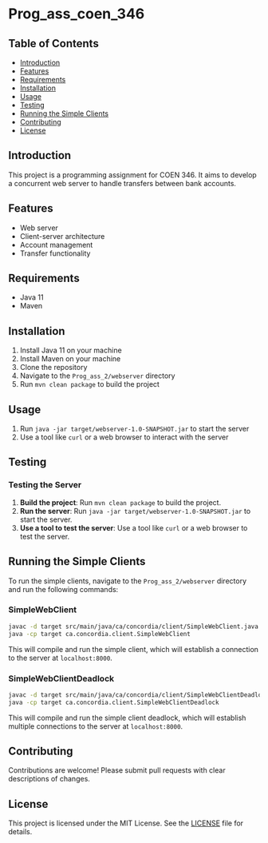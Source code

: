 # Prog_ass_coen_346

## Table of Contents

* [Introduction](#introduction)
* [Features](#features)
* [Requirements](#requirements)
* [Installation](#installation)
* [Usage](#usage)
* [Testing](#testing)
* [Running the Simple Clients](#running-the-simple-clients)
* [Contributing](#contributing)
* [License](#license)

## Introduction

This project is a programming assignment for COEN 346. It aims to develop a concurrent web server to handle transfers between bank accounts.

## Features

* Web server
* Client-server architecture
* Account management
* Transfer functionality

## Requirements

* Java 11
* Maven

## Installation

1. Install Java 11 on your machine
2. Install Maven on your machine
3. Clone the repository
4. Navigate to the `Prog_ass_2/webserver` directory
5. Run `mvn clean package` to build the project

## Usage

1. Run `java -jar target/webserver-1.0-SNAPSHOT.jar` to start the server
2. Use a tool like `curl` or a web browser to interact with the server

## Testing

### Testing the Server

1. **Build the project**: Run `mvn clean package` to build the project.
2. **Run the server**: Run `java -jar target/webserver-1.0-SNAPSHOT.jar` to start the server.
3. **Use a tool to test the server**: Use a tool like `curl` or a web browser to test the server.

## Running the Simple Clients

To run the simple clients, navigate to the `Prog_ass_2/webserver` directory and run the following commands:

### SimpleWebClient

```bash
javac -d target src/main/java/ca/concordia/client/SimpleWebClient.java
java -cp target ca.concordia.client.SimpleWebClient
```

This will compile and run the simple client, which will establish a connection to the server at `localhost:8000`.

### SimpleWebClientDeadlock

```bash
javac -d target src/main/java/ca/concordia/client/SimpleWebClientDeadlock.java
java -cp target ca.concordia.client.SimpleWebClientDeadlock
```

This will compile and run the simple client deadlock, which will establish multiple connections to the server at `localhost:8000`.

## Contributing

Contributions are welcome! Please submit pull requests with clear descriptions of changes.

## License

This project is licensed under the MIT License. See the [LICENSE](LICENSE) file for details.